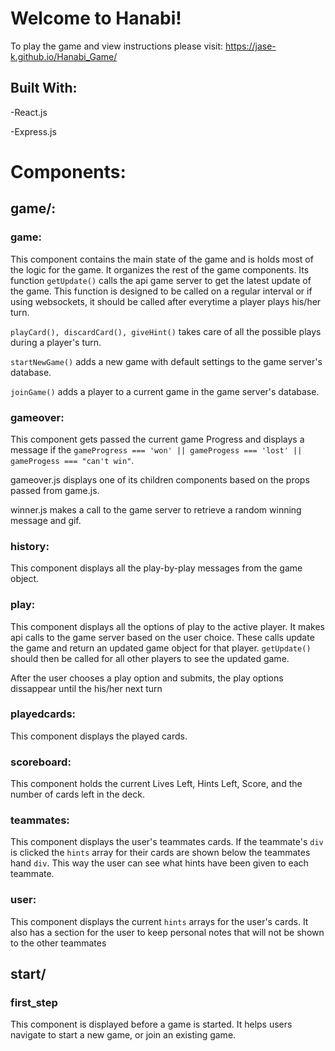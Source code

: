 # Welcome to Hanabi! 
To play the game and view instructions please visit: 
https://jase-k.github.io/Hanabi_Game/

## Built With:
-React.js

-Express.js

# Components: 

## game/:

### game:

This component contains the main state of the game and is holds most of the 
logic for the game. It organizes the rest of the game components. Its function
`getUpdate()` calls the api game server to get the latest update of the game. This
function is designed to be called on a regular interval or if using websockets, it
should be called after everytime a player plays his/her turn. 

`playCard(), discardCard(), giveHint()` takes care of all the possible plays during
a player's turn. 

`startNewGame()` adds a new game with default settings to the game server's database.

`joinGame()` adds a player to a current game in the game server's database. 

### gameover:

This component gets passed the current game Progress and displays a message if the
`gameProgress === 'won' || gameProgess === 'lost' || gameProgess === "can't win"`. 

gameover.js displays one of its children components based on the props passed from 
game.js. 

winner.js makes a call to the game server to retrieve a random winning message and gif. 

### history:

This component displays all the play-by-play messages from the game object. 

### play: 

This component displays all the options of play to the active player. It makes api 
calls to the game server based on the user choice. These calls update the game and
return an updated game object for that player. `getUpdate()` should then be called
for all other players to see the updated game. 

After the user chooses a play option and submits, the play options dissappear until
the his/her next turn

### playedcards:

This component displays the played cards.

### scoreboard:

This component holds the current Lives Left, Hints Left, Score, and the number of 
cards left in the deck. 

### teammates:

This component displays the user's teammates cards. If the teammate's `div` is clicked
the `hints` array for their cards are shown below the teammates hand `div`. This 
way the user can see what hints have been given to each teammate. 

### user:

This component displays the current `hints` arrays for the user's cards. It also 
has a section for the user to keep personal notes that will not be shown to the 
other teammates

## start/

### first_step

This component is displayed before a game is started. It helps users navigate to 
start a new game, or join an existing game. 


